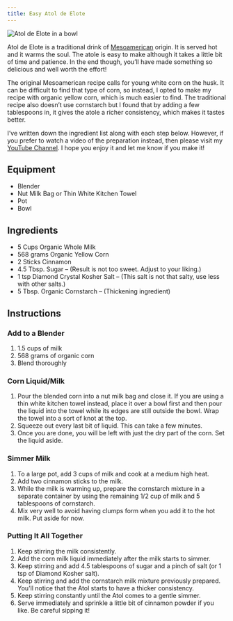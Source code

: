 ```yaml
---
title: Easy Atol de Elote
---
```


![Atol de Elote in a bowl](../../images/atol-de-elote.jpg)

Atol de Elote is a traditional drink of [Mesoamerican](https://en.wikipedia.org/wiki/Mesoamerica) origin. It is served hot and it warms the soul. The atole is easy to make although it takes a little bit of time and patience. In the end though, you’ll have made something so delicious and well worth the effort!

The original Mesoamerican recipe calls for young white corn on the husk. It can be difficult to find that type of corn, so instead, I opted to make my recipe with organic yellow corn, which is much easier to find. The traditional recipe also doesn’t use cornstarch but I found that by adding a few tablespoons in, it gives the atole a richer consistency, which makes it tastes better.

I’ve written down the ingredient list along with each step below. However, if you prefer to watch a video of the preparation instead, then please visit my [YouTube Channel](https://youtu.be/r3MxSRB5yB0). I hope you enjoy it and let me know if you make it!

## Equipment 

- Blender
- Nut Milk Bag or Thin White Kitchen Towel
- Pot
- Bowl

## Ingredients 

- 5 Cups Organic Whole Milk
- 568 grams Organic Yellow Corn
- 2 Sticks Cinnamon
- 4.5 Tbsp. Sugar – (Result is not too sweet. Adjust to your liking.)
- 1 tsp Diamond Crystal Kosher Salt – (This salt is not that salty, use less with other salts.)
- 5 Tbsp. Organic Cornstarch – (Thickening ingredient)

## Instructions 

### Add to a Blender 

1. 1.5 cups of milk
2. 568 grams of organic corn
3. Blend thoroughly

### Corn Liquid/Milk 

1. Pour the blended corn into a nut milk bag and close it. If you are using a thin white kitchen towel instead, place it over a bowl first and then pour the liquid into the towel while its edges are still outside the bowl. Wrap the towel into a sort of knot at the top.
2. Squeeze out every last bit of liquid. This can take a few minutes.
3. Once you are done, you will be left with just the dry part of the corn. Set the liquid aside.

### Simmer Milk 

1. To a large pot, add 3 cups of milk and cook at a medium high heat.
2. Add two cinnamon sticks to the milk.
3. While the milk is warming up, prepare the cornstarch mixture in a separate container by using the remaining 1/2 cup of milk and 5 tablespoons of cornstarch.
4. Mix very well to avoid having clumps form when you add it to the hot milk. Put aside for now.

### Putting It All Together 

1. Keep stirring the milk consistently.
2. Add the corn milk liquid immediately after the milk starts to simmer.
3. Keep stirring and add 4.5 tablespoons of sugar and a pinch of salt (or 1 tsp of Diamond Kosher salt).
4. Keep stirring and add the cornstarch milk mixture previously prepared. You'll notice that the Atol starts to have a thicker consistency.
5. Keep stirring constantly until the Atol comes to a gentle simmer.
6. Serve immediately and sprinkle a little bit of cinnamon powder if you like. Be careful sipping it!